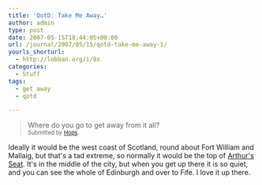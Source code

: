 ```yaml
---
title: 'QotD: Take Me Away…'
author: admin
type: post
date: 2007-05-15T18:44:05+00:00
url: /journal/2007/05/15/qotd-take-me-away-1/
yourls_shorturl:
  - http://lobban.org/i/8x
categories:
  - Stuff
tags:
  - get away
  - qotd

---
```

> Where do you go to get away from it all?&#160;   
> <span style="font-size: 0.8em">Submitted by <a class="enclosure-inline-user" href="http://www.vox.com/gone/">Hops</a>.&#160;&#160;</span>

Ideally it would be the west coast of Scotland, round about Fort William and Mallaig, but that's a tad extreme, so normally it would be the top of [Arthur's Seat][1]. It's in the middle of the city, but when you get up there it is so quiet, and you can see the whole of Edinburgh and over to Fife. I love it up there.

 [1]: http://en.wikipedia.org/wiki/Arthur%27s_Seat,_Edinburgh